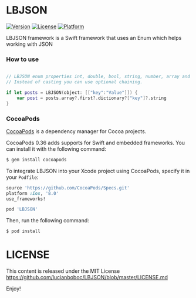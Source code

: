 LBJSON
=======

[![Version](https://img.shields.io/cocoapods/v/LBJSON.svg?style=flat)](http://cocoapods.org/pods/LBJSON)
[![License](https://img.shields.io/cocoapods/l/LBJSON.svg?style=flat)](http://cocoapods.org/pods/LBJSON)
[![Platform](https://img.shields.io/cocoapods/p/LBJSON.svg?style=flat)](http://cocoapods.org/pods/LBJSON)

 
LBJSON framework is a Swift framework that uses an Enum which helps working with JSON
 
### How to use



```swift

// LBJSON enum properties int, double, bool, string, number, array and dictionary returns the associated values or nil
// Instead of casting you can use optional chaining.

if let posts = LBJSON(object: [["key":"Value"]]) {
    var post = posts.array?.first?.dictionary?["key"]?.string
}
``` 
 
###  
 
### CocoaPods

[CocoaPods](http://cocoapods.org) is a dependency manager for Cocoa projects.

CocoaPods 0.36 adds supports for Swift and embedded frameworks. You can install it with the following command:

```bash
$ gem install cocoapods
```

To integrate LBJSON into your Xcode project using CocoaPods, specify it in your `Podfile`:

```ruby
source 'https://github.com/CocoaPods/Specs.git'
platform :ios, '8.0'
use_frameworks!

pod 'LBJSON'
```

Then, run the following command:

```bash
$ pod install
``` 
 
 
LICENSE
=======

This content is released under the MIT License https://github.com/lucianboboc/LBJSON/blob/master/LICENSE.md
 

Enjoy!
